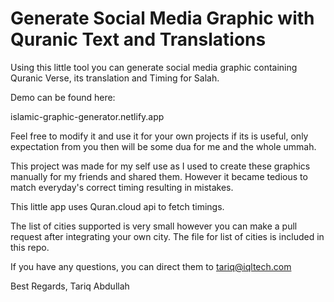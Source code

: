 # Generate Social Media Graphic with Quranic Text and Translations

Using this little tool you can generate social media graphic containing Quranic Verse, its translation and Timing for Salah.

Demo can be found here: 

islamic-graphic-generator.netlify.app

Feel free to modify it and use it for your own projects if its is useful, only expectation from you then will be some dua for me and the whole ummah.

This project was made for my self use as I used to create these graphics manually for my friends and shared them. However it became tedious to match everyday's correct timing resulting in mistakes. 


This little app uses Quran.cloud api to fetch timings. 

The list of cities supported is very small however you can make a pull request after integrating your own city. The file for list of cities is included in this repo.

If you have any questions, you can direct them to tariq@iqltech.com

Best Regards, 
Tariq Abdullah